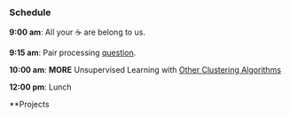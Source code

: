 ### Schedule

**9:00 am**: All your :coffee: are belong to us.

**9:15 am**: Pair processing [question](pair.md).

**10:00 am**: __MORE__ Unsupervised Learning with [Other Clustering Algorithms](Other_Clustering_Algorithms.pdf)

**12:00 pm**: Lunch

**Projects